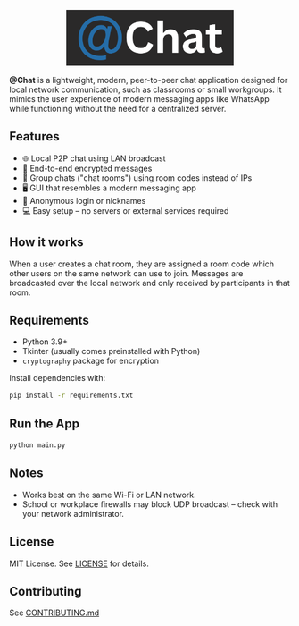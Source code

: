 <p align="center">
  <picture>
    <img src="assets/Logo.png" alt="@Chat Logo" width="300">
  </picture>
</p>

**@Chat** is a lightweight, modern, peer-to-peer chat application designed for local network communication, such as classrooms or small workgroups. It mimics the user experience of modern messaging apps like WhatsApp while functioning without the need for a centralized server.

## Features

- 🌐 Local P2P chat using LAN broadcast
- 🔐 End-to-end encrypted messages
- 👥 Group chats ("chat rooms") using room codes instead of IPs
- 🖥️ GUI that resembles a modern messaging app
- 🪪 Anonymous login or nicknames
- 💻 Easy setup – no servers or external services required

## How it works

When a user creates a chat room, they are assigned a room code which other users on the same network can use to join. Messages are broadcasted over the local network and only received by participants in that room.

## Requirements

- Python 3.9+
- Tkinter (usually comes preinstalled with Python)
- `cryptography` package for encryption

Install dependencies with:

```bash
pip install -r requirements.txt
```

## Run the App

```bash
python main.py
```

## Notes

- Works best on the same Wi-Fi or LAN network.
- School or workplace firewalls may block UDP broadcast – check with your network administrator.

## License

MIT License. See [LICENSE](LICENSE) for details.

## Contributing
See [CONTRIBUTING.md](CONTRIBUTING.md)
